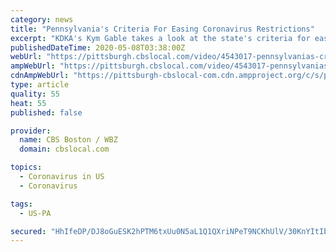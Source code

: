 ```yaml
---
category: news
title: "Pennsylvania's Criteria For Easing Coronavirus Restrictions"
excerpt: "KDKA's Kym Gable takes a look at the state's criteria for easing coronavirus restrictions.Two legislators are indicating that our region will be moved into the \"yellow\" phase soon. 9 minutes ago Future Of Office Spaces After Coronavirus PandemicKDKA's Rick Dayton talks to experts about the future of office spaces after the coronavirus pandemic."
publishedDateTime: 2020-05-08T03:38:00Z
webUrl: "https://pittsburgh.cbslocal.com/video/4543017-pennsylvanias-criteria-for-easing-coronavirus-restrictions/"
ampWebUrl: "https://pittsburgh.cbslocal.com/video/4543017-pennsylvanias-criteria-for-easing-coronavirus-restrictions/amp/"
cdnAmpWebUrl: "https://pittsburgh-cbslocal-com.cdn.ampproject.org/c/s/pittsburgh.cbslocal.com/video/4543017-pennsylvanias-criteria-for-easing-coronavirus-restrictions/amp/"
type: article
quality: 55
heat: 55
published: false

provider:
  name: CBS Boston / WBZ
  domain: cbslocal.com

topics:
  - Coronavirus in US
  - Coronavirus

tags:
  - US-PA

secured: "HhIfeDP/DJ8oGuESK2hPTM6txUu0N5aL1Q1QXriNPeT9NCKhUlV/30KnYItIbolDhlcTUl6OSA3b8Fx7XWfAiylwpyx/uc5fJ/qk+GgRkLuL//WKMneAaONh+ot/Fa6fOVxXnFNQ4mPMXH5sOk3WxSg/mrQqYWMowxQIqet3OWoXass1Dt30t6d4WKW1cvCeHMeFP26+ZJ2LjmloJaxuVAOIzsF+15JtOmUTL3i+bji7xsy0SBaHNEKtIBFmqROfKep8VFhuF18Gyj6rvBID9msfNbU7JtvhhYtVm7tnw4PbS1YwaOM0PR9d76rgQIG3RVpjJsMRcd5lH4e9z56Uh8ao6lDcYV0igRhR1NuqojbWmB3k8g5KJ7AwEw0Ij+ij8My+4auv/Zc7wdDl4bC5BPX7ZpIpwjhFVJOdtzZNXd5G1zZ8DDcLkFFeSTgwoxd1jYKJ5EdPwatlUYeQwS2gQDyiK3JwBL45p7Nw68HUlvI=;nSmtlbS2/SlZy89YorESsA=="
---
```


